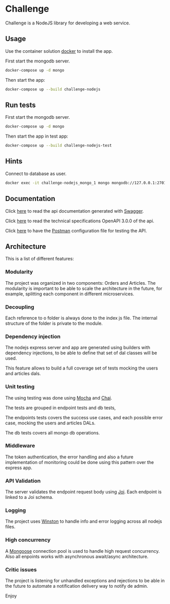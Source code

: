 # Challenge

Challenge is a NodeJS library for developing a web service.

## Usage

Use the container solution [docker](https://www.docker.com/get-started) to install the app.

First start the mongodb server.

```bash
docker-compose up -d mongo
```

Then start the app:

```bash
docker-compose up --build challenge-nodejs
```

## Run tests

First start the mongodb server.

```bash
docker-compose up -d mongo
```

Then start the app in test app:

```bash
docker-compose up --build challenge-nodejs-test
```

## Hints

Connect to database as user.

```bash
docker exec -it challenge-nodejs_mongo_1 mongo mongodb://127.0.0.1:27017/challenge -u user -p pass
```

## Documentation

Click [here](https://fabianrodrigo.github.io/challenge-nodejs/) to read the api documentation generated with [Swagger](https://swagger.io/tools/swagger-ui/).

Click [here](https://raw.githubusercontent.com/fabianrodrigo/challenge-nodejs/master/doc.openapi3) to read the technical specifications OpenAPI 3.0.0 of the api.

Click [here](https://raw.githubusercontent.com/fabianrodrigo/challenge-nodejs/master/challenge-nodejs.postman_collection.json) to have the [Postman](https://www.postman.com/) configuration file for testing the API.

## Architecture

This is a list of different features:

### Modularity

The project was organized in two components: Orders and Articles. The modularity is important to be able to scale the architecture in the future, for example, splitting each component in different microservices.

### Decoupling

Each reference to o folder is always done to the index js file. The internal structure of the folder is private to the module.

### Dependency injection

The nodejs express server and app are generated using builders with dependency injections, to be able to define that set of dal classes will be used.

This feature allows to build a full coverage set of tests mocking the users and articles dals.

### Unit testing

The using testing was done using [Mocha](https://www.npmjs.com/package/mocha) and [Chai](https://www.npmjs.com/package/chai).

The tests are grouped in endpoint tests and db tests,

The endpoints tests covers the success use cases, and each possible error case, mocking the users and articles DALs.

The db tests covers all mongo db operations.

### Middleware

The token authentication, the error handling and also a future implementation of monitoring could be done using this pattern over the express app.

### API Validation

The server validates the endpoint request body using [Joi](https://github.com/hapijs/joi). Each endpoint is linked to a Joi schema.

### Logging

The project uses [Winston](https://www.npmjs.com/package/winston) to handle info and error logging across all nodejs files.

### High concurrency

A [Mongoose](https://www.npmjs.com/package/mongoose) connection pool is used to handle high request concurrency.
Also all enpoints works with asynchronous await/async architecture.

### Critic issues

The project is listening for unhandled exceptions and rejections to be able in the future to automate a notification delivery way to notify de admin.

Enjoy